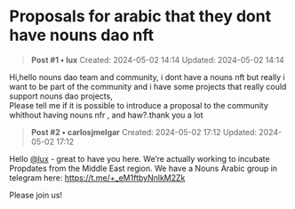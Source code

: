 # Proposals for arabic that they dont have nouns dao nft

<!-- ✦✦✦ POST START ✦✦✦ -->

> **Post #1 • lux**
> Created: 2024-05-02 14:14
> Updated: 2024-05-02 14:14

Hi,hello nouns dao team and community, i dont have a nouns nft but really i want to be part of the community and i have some projects that really could support nouns dao projects,  
Please tell me if it is possible to introduce a proposal to the community whithout having nouns nfr , and haw?.thank you a lot

<!-- ✦✦✦ POST END ✦✦✦ -->

<!-- ✦✦✦ POST START ✦✦✦ -->

> **Post #2 • carlosjmelgar**
> Created: 2024-05-02 17:12
> Updated: 2024-05-02 17:12

Hello [@lux](/u/lux) \- great to have you here. We’re actually working to incubate Propdates from the Middle East region. We have a Nouns Arabic group in telegram here: <https://t.me/+_eM1ftbyNnlkM2Zk>

Please join us!

<!-- ✦✦✦ POST END ✦✦✦ -->

